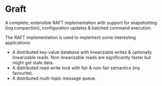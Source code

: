 # Graft

A complete, extensible RAFT implementation with support for snapshotting (log compaction), configuration updates &
batched command execution.

The RAFT implementation is used to implement some interesting applications: 
 - A distributed key-value database with linearizable writes & optionally linearizable reads. Non-linearizable reads
   are significantly faster but might get stale data.
 - A distributed read-write lock with fair & non-fair semantics (my favourite).
 - A distributed multi-topic message queue.
